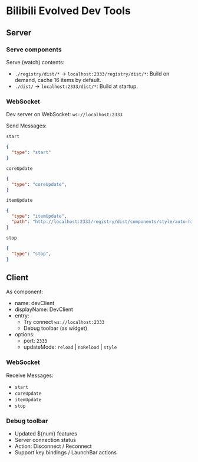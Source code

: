 # Bilibili Evolved Dev Tools

## Server

### Serve components
Serve (watch) contents:
- `./registry/dist/*` -> `localhost:2333/registry/dist/*`: Build on demand, cache 16 items by default.
- `./dist/` -> `localhost:2333/dist/*`: Build at startup.

### WebSocket
Dev server on WebSocket: `ws://localhost:2333`

Send Messages:

`start`
```json
{
  "type": "start"
}
```

`coreUpdate`
```json
{
  "type": "coreUpdate",
}
```

`itemUpdate`
```json
{
  "type": "itemUpdate",
  "path": "http://localhost:2333/registry/dist/components/style/auto-hide-sidebar.js"
}
```

`stop`
```json
{
  "type": "stop",
}
```

## Client
As component:
- name: devClient
- displayName: DevClient
- entry:
  - Try connect `ws://localhost:2333`
  - Debug toolbar (as widget)
- options:
  - port: `2333`
  - updateMode: `reload` | `noReload` | `style`

### WebSocket
Receive Messages:

- `start`
- `coreUpdate`
- `itemUpdate`
- `stop`

### Debug toolbar
- Updated ${num} features
- Server connection status
- Action: Disconnect / Reconnect
- Support key bindings / LaunchBar actions
